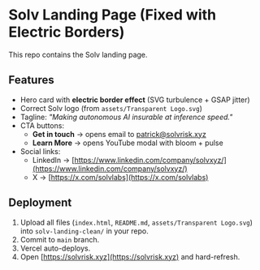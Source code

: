 
# Solv Landing Page (Fixed with Electric Borders)

This repo contains the Solv landing page.

## Features
- Hero card with **electric border effect** (SVG turbulence + GSAP jitter)
- Correct Solv logo (from `assets/Transparent Logo.svg`)
- Tagline: *"Making autonomous AI insurable at inference speed."*
- CTA buttons:
  - **Get in touch** → opens email to patrick@solvrisk.xyz
  - **Learn More** → opens YouTube modal with bloom + pulse
- Social links:
  - LinkedIn → [https://www.linkedin.com/company/solvxyz/](https://www.linkedin.com/company/solvxyz/)
  - X → [https://x.com/solvlabs](https://x.com/solvlabs)

## Deployment
1. Upload all files (`index.html`, `README.md`, `assets/Transparent Logo.svg`) into `solv-landing-clean/` in your repo.
2. Commit to `main` branch.
3. Vercel auto-deploys.
4. Open [https://solvrisk.xyz](https://solvrisk.xyz) and hard-refresh.
